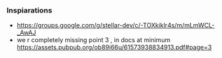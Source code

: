 ### Inspiarations

- https://groups.google.com/g/stellar-dev/c/-TOXkiklr4s/m/mLmWCL-_AwAJ
- we r completely missing point 3 , in docs at minimum https://assets.pubpub.org/ob89i66u/61573938834913.pdf#page=3
